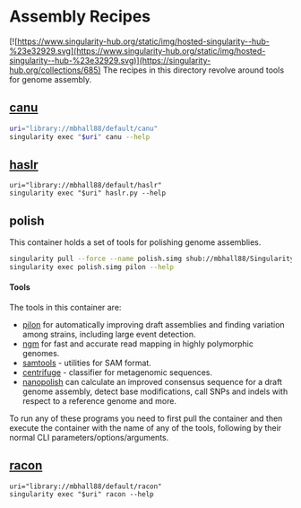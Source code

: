 # Assembly Recipes

[![https://www.singularity-hub.org/static/img/hosted-singularity--hub-%23e32929.svg](https://www.singularity-hub.org/static/img/hosted-singularity--hub-%23e32929.svg)](https://singularity-hub.org/collections/685)
The recipes in this directory revolve around tools for genome assembly.

[TOC]: #



## [canu][canu]

[canu]: https://github.com/marbl/canu

```sh
uri="library://mbhall88/default/canu"
singularity exec "$uri" canu --help
```

## [haslr][haslr]

[haslr]: https://github.com/vpc-ccg/haslr

```shell
uri="library://mbhall88/default/haslr"
singularity exec "$uri" haslr.py --help
```

## polish

This container holds a set of tools for polishing genome assemblies.

```sh
singularity pull --force --name polish.simg shub://mbhall88/Singularity_recipes:polish
singularity exec polish.simg pilon --help
```

#### Tools

The tools in this container are:
* [pilon](https://github.com/broadinstitute/pilon/wiki) for automatically improving
  draft assemblies and finding variation among strains, including large event detection.
* [ngm](https://cibiv.github.io/NextGenMap/) for fast and accurate read mapping in
  highly polymorphic genomes.
* [samtools](http://www.htslib.org/doc/samtools.html) - utilities for SAM format.
* [centrifuge](https://github.com/infphilo/centrifuge) - classifier for metagenomic
  sequences.
* [nanopolish](https://github.com/jts/nanopolish) can calculate an improved consensus
  sequence for a draft genome assembly, detect base modifications, call SNPs and indels
  with respect to a reference genome and more.

To run any of these programs you need to first pull the container and then execute the
container with the name of any of the tools, following by their normal CLI
parameters/options/arguments.

## [racon][racon]

[racon]: https://github.com/lbcb-sci/racon

```shell
uri="library://mbhall88/default/racon"
singularity exec "$uri" racon --help
```
